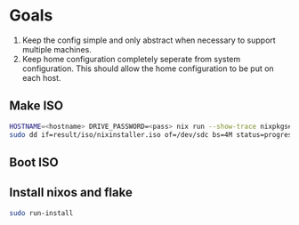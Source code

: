 # Goals
1. Keep the config simple and only abstract when necessary to support multiple machines.
1. Keep home configuration completely seperate from system configuration. This should allow the home configuration to be put on each host.

## Make ISO
```sh
HOSTNAME=<hostname> DRIVE_PASSWORD=<pass> nix run --show-trace nixpkgs#nixos-generators -- --format iso --flake .#iso -o result
sudo dd if=result/iso/nixinstaller.iso of=/dev/sdc bs=4M status=progress conv=fdatasync
```
## Boot ISO
## Install nixos and flake
```sh
sudo run-install
```

